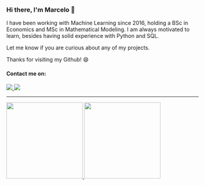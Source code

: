 ### Hi there, I'm Marcelo 👋 


I have been working with Machine Learning since 2016, holding a BSc in Economics and MSc in Mathematical Modeling. I am always motivated to learn, besides having solid experience with Python and SQL. 

Let me know if you are curious about any of my projects.

Thanks for visiting my Github! 😄

#### Contact me on:

<div>
    <a href="mailto:marcelobbribeiro@gmail.com" target="_blank">
        <img src="https://img.shields.io/badge/Gmail-D14836?style=for-the-badge&logo=gmail&logoColor=white" target="_blank"/>
    </a>
    <a href="https://www.linkedin.com/in/marcelobarataribeiro/" target="_blank">
        <img src="https://img.shields.io/badge/LinkedIn-0077B5?style=for-the-badge&logo=linkedin&logoColor=white" target="_blank"/>
    </a>
</div>


-----

<div>
    <a href="https://github.com/Franklin-oliveira">
        <img height="200em" src="https://github-readme-stats.vercel.app/api/top-langs/?username=Marcelobbr&layout=compact&langs_count=16&theme=light"/>
        <img height="200em" src="https://github-readme-stats.vercel.app/api?username=Marcelobbr&show_icons=true&theme=light&include_all_commits=true&count_private=true"/>
    </a>
</div>

<!--
**Marcelobbr/Marcelobbr** is a ✨ _special_ ✨ repository because its `README.md` (this file) appears on your GitHub profile.

Here are some ideas to get you started:

- 🔭 I’m currently working on ...
- 🌱 I’m currently learning ...
- 👯 I’m looking to collaborate on ...
- 🤔 I’m looking for help with ...
- 💬 Ask me about ...
- 📫 How to reach me: ...
- 😄 Pronouns: ...
- ⚡ Fun fact: ...
-->
